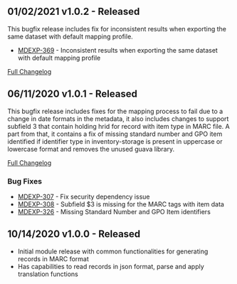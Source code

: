 ## 01/02/2021 v1.0.2 - Released

This bugfix release includes fix for inconsistent results when exporting the same dataset with default mapping profile.

* [MDEXP-369](https://issues.folio.org/browse/MDEXP-369) -  Inconsistent results when exporting the same dataset with default mapping profile

[Full Changelog](https://github.com/folio-org/generate-marc-utils/compare/v1.0.1...v1.0.2)
 
 ## 06/11/2020 v1.0.1 - Released
 This bugfix release includes fixes for the mapping process to fail due to a change in date formats in the metadata,
 it also includes  changes to support subfield 3 that contain holding hrid for record with item type in MARC file.
 A part from that, it contains a fix of missing standard number and GPO item identified if identifier type in inventory-storage
 is present in uppercase or lowercase format and removes the unused guava library.

[Full Changelog](https://github.com/folio-org/generate-marc-utils/compare/v1.0.0...v1.0.1)

### Bug Fixes
* [MDEXP-307](https://issues.folio.org/browse/MDEXP-307) - Fix security dependency issue
* [MDEXP-308](https://issues.folio.org/browse/MDEXP-308) - Subfield $3 is missing for the MARC tags with item data
* [MDEXP-326](https://issues.folio.org/browse/MDEXP-326) - Missing Standard Number and GPO Item identifiers

## 10/14/2020 v1.0.0 - Released

 * Initial module release with common functionalities for generating records in MARC format
 * Has capabilities to read records in json format, parse and apply translation functions